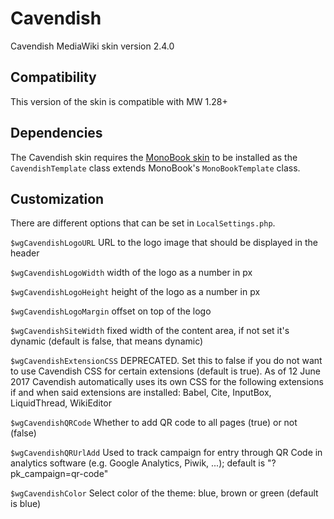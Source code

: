 # Cavendish
Cavendish MediaWiki skin version 2.4.0

## Compatibility
This version of the skin is compatible with MW 1.28+

## Dependencies
The Cavendish skin requires the [MonoBook skin](https://www.mediawiki.org/wiki/Skin:MonoBook) to be installed as the `CavendishTemplate` class extends MonoBook's `MonoBookTemplate` class.

## Customization
There are different options that can be set in `LocalSettings.php`.

`$wgCavendishLogoURL`
URL to the logo image that should be displayed in the header

`$wgCavendishLogoWidth`
width of the logo as a number in px

`$wgCavendishLogoHeight`
height of the logo as a number in px

`$wgCavendishLogoMargin`
offset on top of the logo

`$wgCavendishSiteWidth`
fixed width of the content area, if not set it's dynamic (default is false, that means dynamic)

`$wgCavendishExtensionCSS`
DEPRECATED. Set this to false if you do not want to use Cavendish CSS for certain extensions (default is true). As of 12 June 2017 Cavendish automatically uses its own CSS for the following extensions if and when said extensions are installed: Babel, Cite, InputBox, LiquidThread, WikiEditor

`$wgCavendishQRCode`
Whether to add QR code to all pages (true) or not (false)

`$wgCavendishQRUrlAdd`
Used to track campaign for entry through QR Code in analytics software (e.g. Google Analytics, Piwik, ...); default is "?pk_campaign=qr-code"

`$wgCavendishColor`
Select color of the theme: blue, brown or green (default is blue)